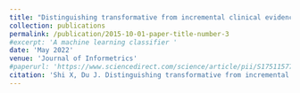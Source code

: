 ```yaml
---
title: "Distinguishing transformative from incremental clinical evidence: A classifier of clinical research using textual features from abstracts and citing sentences"
collection: publications
permalink: /publication/2015-10-01-paper-title-number-3
#excerpt: 'A machine learning classifier '
date: 'May 2022'
venue: 'Journal of Informetrics'
#paperurl: 'https://www.sciencedirect.com/science/article/pii/S1751157722000141'
citation: 'Shi X, Du J. Distinguishing transformative from incremental clinical evidence: A classifier of clinical research using textual features from abstracts and citing sentences[J]. Journal of Informetrics, 2022, 16(2): 101262.'
---
```

<!-- This paper is about the number 3. The number 4 is left for future work. -->

<!-- [Download paper here](http://academicpages.github.io/files/paper3.pdf) -->

<!-- Recommended citation: Your Name, You. (2015). "Paper Title Number 3." <i>Journal 1</i>. 1(3). -->